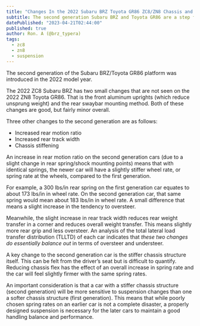 ```yaml
---
title: "Changes In the 2022 Subaru BRZ Toyota GR86 ZC8/ZN8 Chassis and Suspension"
subtitle: The second generation Subaru BRZ and Toyota GR86 are a step forward in handling over the previous model
datePublished: "2023-04-21T02:44:00"
published: true
author: Ron. A (@brz_typera)
tags:
  - zc8
  - zn8
  - suspension
---
```


The second generation of the Subaru BRZ/Toyota GR86 platform was introduced in the 2022 model year.

The 2022 ZC8 Subaru BRZ has two small changes that are not seen on the 2022 ZN8 Toyota GR86. That is the front aluminum
uprights (which reduce unsprung weight) and the rear swaybar mounting method. Both of these changes are good, but fairly
minor overall.

Three other changes to the second generation are as follows:
* Increased rear motion ratio
* Increased rear track width
* Chassis stiffening

An increase in rear motion ratio on the second generation cars (due to a slight change in rear spring/shock mounting points)
means that with identical springs, the newer car will have a slightly stiffer wheel rate, or spring rate at the wheels,
compared to the first generation.

For example, a 300 lbs/in rear spring on the first generation car equates to about 173 lbs/in in wheel rate. On the second
generation car, that same spring would mean about 183 lbs/in in wheel rate. A small difference that means a slight increase
in the tendency to oversteer.

Meanwhile, the slight increase in rear track width reduces rear weight transfer in a corner and reduces overall weight
transfer. This means slightly more rear grip and less oversteer. An analysis of the total lateral load transfer distribution
(TLLTD) of each car indicates that _these two changes do essentially balance out_ in terms of oversteer and understeer.

A key change to the second generation car is the stiffer chassis structure itself. This can be felt from the driver’s
seat but is difficult to quantify. Reducing chassis flex has the effect of an overall increase in spring rate and the
car will feel slightly firmer with the same spring rates.

An important consideration is that a car with a stiffer chassis structure (second generation) will be more sensitive to
suspension changes than one a softer chassis structure (first generation). This means that while poorly chosen spring
rates on an earlier car is not a complete disaster, a properly designed suspension is necessary for the later cars to
maintain a good handling balance and performance.
